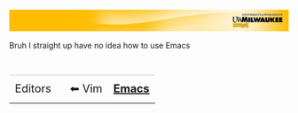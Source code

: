 [![](../../Banner.jpg)](http://uwm.edu/hpc/support)

Bruh I straight up have no idea how to use Emacs

<br>
<table style="width:100%; border-collapse: collapse; border:0px solid black;" >
<tr style="border:0px solid black; border-top:1px solid #CCC; line-height:300%;">
<td style=" border:0px solid black; text-align:center; font-size:20px;"><a style="text-decoration:none;" href="./editors.html">Editors</a></td>
<td style=" border:0px solid black;"></td>
<td style=" border:0px solid black; text-align:center; font-size:20px;"><a style="text-decoration:none;" href="./vim.html">⬅ Vim</a></td>
<td style=" border:0px solid black; text-align:center; font-size:20px;"><a style="font-weight:bold;" href="./emacs.html">Emacs</a></td>
